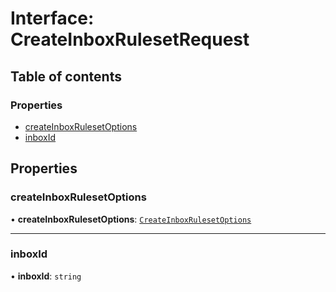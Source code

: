 # Interface: CreateInboxRulesetRequest

## Table of contents

### Properties

- [createInboxRulesetOptions](CreateInboxRulesetRequest.md#createinboxrulesetoptions)
- [inboxId](CreateInboxRulesetRequest.md#inboxid)

## Properties

### <a id="createinboxrulesetoptions" name="createinboxrulesetoptions"></a> createInboxRulesetOptions

• **createInboxRulesetOptions**: [`CreateInboxRulesetOptions`](CreateInboxRulesetOptions.md)

___

### <a id="inboxid" name="inboxid"></a> inboxId

• **inboxId**: `string`

